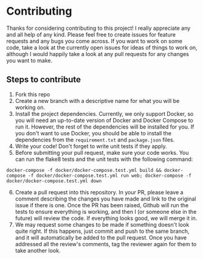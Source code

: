# Contributing

Thanks for considering contributing to this project! I really appreciate any and all help of any kind. Please feel free to create issues for feature requests and any bugs you come across. If you want to work on some code, take a look at the currently open issues for ideas of things to work on, although I would happily take a look at any pull requests for any changes you want to make.

## Steps to contribute
1. Fork this repo
2. Create a new branch with a descriptive name for what you will be working on.
3. Install the project dependencies. Currently, we only support Docker, so you will need an up-to-date version of Docker and Docker Compose to run it. However, the rest of the dependencies will be installed for you. If you don't want to use Docker, you should be able to install the dependencies from the `requirement.txt` and `package.json` files.
4. Write your code! Don't forget to write unit tests if they apply.
5. Before submitting your pull request, make sure your code works. You can run the flake8 tests and the unit tests with the following command:
```
docker-compose -f docker/docker-compose.test.yml build && docker-compose -f docker/docker-compose.test.yml run web; docker-compose -f docker/docker-compose.test.yml down
```
6. Create a pull request into this repository. In your PR, please leave a comment describing the changes you have made and link to the original issue if there is one. Once the PR has been raised, Github will run the tests to ensure everything is working, and then I (or someone else in the future) will review the code. If everything looks good, we will merge it in.
7. We may request some changes to be made if something doesn't look quite right. If this happens, just commit and push to the same branch, and it will automatically be added to the pull request. Once you have addressed all the review's comments, tag the reviewer again for them to take another look.
